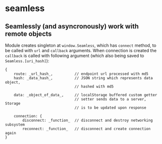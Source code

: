 # seamless

## Seamlessly (and asyncronously) work with remote objects

Module creates singleton at `window.Seamless`, which has `connect` method,
to be called with `url` and `callback` arguments. When connection is created
the `callback` is called with following argument (which also being saved
to `Seamless.[uri_hash]`):

    {
        route: _url_hash_,          // endpoint url processed with md5
        hash: _data_hash_,          // JSON string which represents data object,
                                    // hashed with md5
                                    
        data: _object_of_data_,     // localStorage buffered custom getter
                                    // setter sends data to a server, Storage
                                    // is to be updated upon response
                                    
        connection: {
            disconnect: _function_  // disconnect and destroy networking subsystem
            reconnect: _function_   // disconnect and create connection again
    }